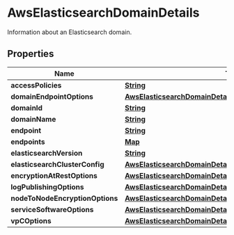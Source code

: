 

# AwsElasticsearchDomainDetails

Information about an Elasticsearch domain.

## Properties

| Name | Type | Description | Notes |
|------------ | ------------- | ------------- | -------------|
|**accessPolicies** | [**String**](String.md) |  |  [optional] |
|**domainEndpointOptions** | [**AwsElasticsearchDomainDetailsDomainEndpointOptions**](AwsElasticsearchDomainDetailsDomainEndpointOptions.md) |  |  [optional] |
|**domainId** | [**String**](String.md) |  |  [optional] |
|**domainName** | [**String**](String.md) |  |  [optional] |
|**endpoint** | [**String**](String.md) |  |  [optional] |
|**endpoints** | [**Map**](Map.md) |  |  [optional] |
|**elasticsearchVersion** | [**String**](String.md) |  |  [optional] |
|**elasticsearchClusterConfig** | [**AwsElasticsearchDomainDetailsElasticsearchClusterConfig**](AwsElasticsearchDomainDetailsElasticsearchClusterConfig.md) |  |  [optional] |
|**encryptionAtRestOptions** | [**AwsElasticsearchDomainDetailsEncryptionAtRestOptions**](AwsElasticsearchDomainDetailsEncryptionAtRestOptions.md) |  |  [optional] |
|**logPublishingOptions** | [**AwsElasticsearchDomainDetailsLogPublishingOptions**](AwsElasticsearchDomainDetailsLogPublishingOptions.md) |  |  [optional] |
|**nodeToNodeEncryptionOptions** | [**AwsElasticsearchDomainDetailsNodeToNodeEncryptionOptions**](AwsElasticsearchDomainDetailsNodeToNodeEncryptionOptions.md) |  |  [optional] |
|**serviceSoftwareOptions** | [**AwsElasticsearchDomainDetailsServiceSoftwareOptions**](AwsElasticsearchDomainDetailsServiceSoftwareOptions.md) |  |  [optional] |
|**vpCOptions** | [**AwsElasticsearchDomainDetailsVPCOptions**](AwsElasticsearchDomainDetailsVPCOptions.md) |  |  [optional] |



